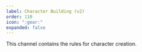 ```yaml
---
label: Character Building (v2)
order: 110
icon: ":gear:"
expanded: false
---
```


<style>
h1:before { content: "⚙️ " }
</style> 


This channel contains the rules for character creation.
